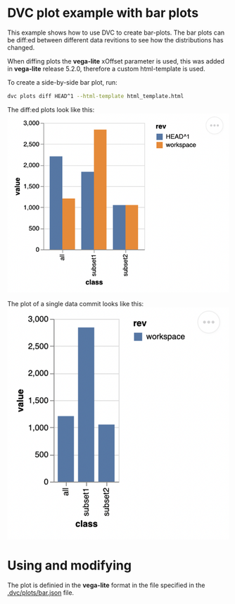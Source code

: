 # DVC plot example with bar plots

This example shows how to use DVC to create bar-plots. The bar plots can be diff:ed between different data revitions to see how the distributions has changed.

When diffing plots the **vega-lite** xOffset parameter is used, this was added in **vega-lite** release 5.2.0, therefore a custom html-template is used.

To create a side-by-side bar plot, run:
```bash
dvc plots diff HEAD^1 --html-template html_template.html
```

The diff:ed plots look like this:
![A diff of two plots](.images/diff-plots.png)

The plot of a single data commit looks like this:
![A bar plot](.images/plots.png)

# Using and modifying

The plot is definied in the **vega-lite** format in the file specified in the [.dvc/plots/bar.json](.dvc/plots/bar.json) file.
